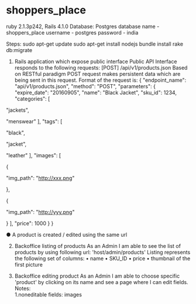 # shoppers_place
ruby 2.1.3p242, Rails 4.1.0
Database: Postgres
database name - shoppers_place
username - postgres
password - india

Steps:
sudo apt-get update
sudo apt-get install nodejs
bundle install
rake db:migrate

1)   Rails application which expose public interface
Public API Interface responds to the following requests:
[POST] /api/v1/products.json
Based on RESTful paradigm POST request makes persistent data 
which are being sent in this request.
Format of the request is:
{
    "endpoint_name": "api/v1/products.json",
    "method": "POST",
    "parameters": {
     "expire_date": "2016­09­05",
     "name": "Black Jacket",
     "sku_id": 1234,
     "categories": [
   
 "jackets",
   
 "mens­wear"
     ],
     "tags": [
   
 "black",
   
 "jacket",
   
 "leather"
     ],
     "images": [
   
 {
   
 "img_path": "http://xxx.png"
   
 },
   
 {
   
 "img_path": "http://yyy.png"
   
 }
     ],
     "price": 1000
    }
}

● A product is created / edited using the same url

2) Backoffice listing of products
As an Admin I am able to see the list of products by using 
following url: 'host/admin/products'
Listing represents the following set of columns:
• name
• SKU_ID
• price
• thumbnail of the first picture

3) Backoffice editing product
As an Admin I am able to choose specific 'product' by clicking 
on its name and see a page where I can edit fields.
Notes:  
1.non­editable fields: images
